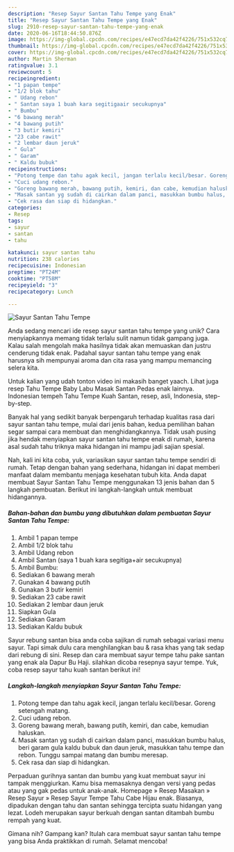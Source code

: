 ```yaml
---
description: "Resep Sayur Santan Tahu Tempe yang Enak"
title: "Resep Sayur Santan Tahu Tempe yang Enak"
slug: 2910-resep-sayur-santan-tahu-tempe-yang-enak
date: 2020-06-16T18:44:50.876Z
image: https://img-global.cpcdn.com/recipes/e47ecd7da42f4226/751x532cq70/sayur-santan-tahu-tempe-foto-resep-utama.jpg
thumbnail: https://img-global.cpcdn.com/recipes/e47ecd7da42f4226/751x532cq70/sayur-santan-tahu-tempe-foto-resep-utama.jpg
cover: https://img-global.cpcdn.com/recipes/e47ecd7da42f4226/751x532cq70/sayur-santan-tahu-tempe-foto-resep-utama.jpg
author: Martin Sherman
ratingvalue: 3.1
reviewcount: 5
recipeingredient:
- "1 papan tempe"
- "1/2 blok tahu"
- " Udang rebon"
- " Santan saya 1 buah kara segitigaair secukupnya"
- " Bumbu"
- "6 bawang merah"
- "4 bawang putih"
- "3 butir kemiri"
- "23 cabe rawit"
- "2 lembar daun jeruk"
- " Gula"
- " Garam"
- " Kaldu bubuk"
recipeinstructions:
- "Potong tempe dan tahu agak kecil, jangan terlalu kecil/besar. Goreng setengah matang."
- "Cuci udang rebon."
- "Goreng bawang merah, bawang putih, kemiri, dan cabe, kemudian haluskan."
- "Masak santan yg sudah di cairkan dalam panci, masukkan bumbu halus, beri garam gula kaldu bubuk dan daun jeruk, masukkan tahu tempe dan rebon. Tunggu sampai matang dan bumbu meresap."
- "Cek rasa dan siap di hidangkan."
categories:
- Resep
tags:
- sayur
- santan
- tahu

katakunci: sayur santan tahu 
nutrition: 238 calories
recipecuisine: Indonesian
preptime: "PT24M"
cooktime: "PT58M"
recipeyield: "3"
recipecategory: Lunch

---
```



![Sayur Santan Tahu Tempe](https://img-global.cpcdn.com/recipes/e47ecd7da42f4226/751x532cq70/sayur-santan-tahu-tempe-foto-resep-utama.jpg)

Anda sedang mencari ide resep sayur santan tahu tempe yang unik? Cara menyiapkannya memang tidak terlalu sulit namun tidak gampang juga. Kalau salah mengolah maka hasilnya tidak akan memuaskan dan justru cenderung tidak enak. Padahal sayur santan tahu tempe yang enak harusnya sih mempunyai aroma dan cita rasa yang mampu memancing selera kita.

Untuk kalian yang udah tonton video ini makasih banget yaach. Lihat juga resep Tahu Tempe Baby Labu Masak Santan Pedas enak lainnya. Indonesian tempeh Tahu Tempe Kuah Santan, resep, asli, Indonesia, step-by-step.

Banyak hal yang sedikit banyak berpengaruh terhadap kualitas rasa dari sayur santan tahu tempe, mulai dari jenis bahan, kedua pemilihan bahan segar sampai cara membuat dan menghidangkannya. Tidak usah pusing jika hendak menyiapkan sayur santan tahu tempe enak di rumah, karena asal sudah tahu triknya maka hidangan ini mampu jadi sajian spesial.


Nah, kali ini kita coba, yuk, variasikan sayur santan tahu tempe sendiri di rumah. Tetap dengan bahan yang sederhana, hidangan ini dapat memberi manfaat dalam membantu menjaga kesehatan tubuh kita. Anda dapat membuat Sayur Santan Tahu Tempe menggunakan 13 jenis bahan dan 5 langkah pembuatan. Berikut ini langkah-langkah untuk membuat hidangannya.

<!--inarticleads1-->

##### Bahan-bahan dan bumbu yang dibutuhkan dalam pembuatan Sayur Santan Tahu Tempe:

1. Ambil 1 papan tempe
1. Ambil 1/2 blok tahu
1. Ambil  Udang rebon
1. Ambil  Santan (saya 1 buah kara segitiga+air secukupnya)
1. Ambil  Bumbu:
1. Sediakan 6 bawang merah
1. Gunakan 4 bawang putih
1. Gunakan 3 butir kemiri
1. Sediakan 23 cabe rawit
1. Sediakan 2 lembar daun jeruk
1. Siapkan  Gula
1. Sediakan  Garam
1. Sediakan  Kaldu bubuk


Sayur rebung santan bisa anda coba sajikan di rumah sebagai variasi menu sayur. Tapi simak dulu cara menghilangkan bau &amp; rasa khas yang tak sedap dari rebung di sini. Resep dan cara membuat sayur tempe tahu pake santan yang enak ala Dapur Bu Haji. silahkan dicoba resepnya sayur tempe. Yuk, coba resep sayur tahu kuah santan berikut ini! 

<!--inarticleads2-->

##### Langkah-langkah menyiapkan Sayur Santan Tahu Tempe:

1. Potong tempe dan tahu agak kecil, jangan terlalu kecil/besar. Goreng setengah matang.
1. Cuci udang rebon.
1. Goreng bawang merah, bawang putih, kemiri, dan cabe, kemudian haluskan.
1. Masak santan yg sudah di cairkan dalam panci, masukkan bumbu halus, beri garam gula kaldu bubuk dan daun jeruk, masukkan tahu tempe dan rebon. Tunggu sampai matang dan bumbu meresap.
1. Cek rasa dan siap di hidangkan.


Perpaduan gurihnya santan dan bumbu yang kuat membuat sayur ini tampak menggiurkan. Kamu bisa memasaknya dengan versi yang pedas atau yang gak pedas untuk anak-anak. Homepage » Resep Masakan » Resep Sayur » Resep Sayur Tempe Tahu Cabe Hijau enak. Biasanya, dipadukan dengan tahu dan santan sehingga tercipta suatu hidangan yang lezat. Lodeh merupakan sayur berkuah dengan santan ditambah bumbu rempah yang kuat. 

Gimana nih? Gampang kan? Itulah cara membuat sayur santan tahu tempe yang bisa Anda praktikkan di rumah. Selamat mencoba!
